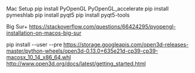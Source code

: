 Mac Setup
pip install PyOpenGL PyOpenGL_accelerate
pip install pymeshlab
pip install pyqt5
pip install pyqt5-tools

Big Sur+
https://stackoverflow.com/questions/66424295/pyopengl-installation-on-macos-big-sur

pip install --user --pre https://storage.googleapis.com/open3d-releases-master/python-wheels/open3d-0.13.0+635e21d-cp39-cp39-macosx_10_14_x86_64.whl
http://www.open3d.org/docs/latest/getting_started.html